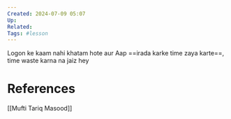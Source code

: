 ```yaml
---
Created: 2024-07-09 05:07
Up: 
Related: 
Tags: #lesson 
---
```

Logon ke kaam nahi khatam hote aur Aap ==irada karke time zaya karte==, time waste karna na jaiz hey
# References
[[Mufti Tariq Masood]]
<!--SR:!2024-08-12,25,290-->

